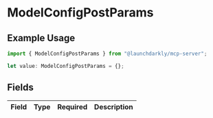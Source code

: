 # ModelConfigPostParams

## Example Usage

```typescript
import { ModelConfigPostParams } from "@launchdarkly/mcp-server";

let value: ModelConfigPostParams = {};
```

## Fields

| Field       | Type        | Required    | Description |
| ----------- | ----------- | ----------- | ----------- |